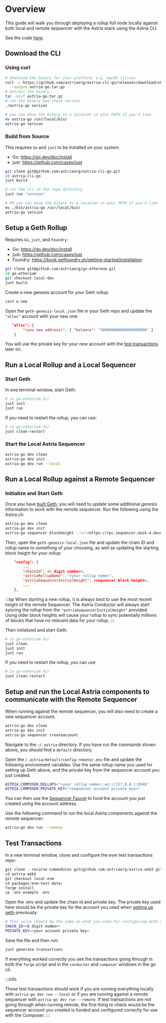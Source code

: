 # Overview

This guide will walk you through deploying a rollup full node locally against
both local and remote sequencer with the Astria stack using the Astria CLI.

See the code [here](https://github.com/astriaorg/astria-cli-go).

## Download the CLI

### Using curl

```bash
# download the binary for your platform, e.g. macOS silicon
curl -L https://github.com/astriaorg/astria-cli-go/releases/download/v0.7.0/astria-go-v0.7.0-darwin-arm64.tar.gz \
  --output astria-go.tar.gz
# extract the binary
tar -xzvf astria-go.tar.gz
# run the binary and check version
./astria-go version

# you can move the binary to a location in your PATH if you'd like
mv astria-go /usr/local/bin/
astria-go version
```

### Build from Source

This requires `Go` and `just` to be installed on your system.

- Go: https://go.dev/doc/install
- just: https://github.com/casey/just

```bash
git clone git@github.com:astriaorg/astria-cli-go.git
cd astria-cli-go
just build

# run the cli in the repo directory
just run "version"

# OR you can move the binary to a location in your PATH if you'd like
mv ./bin/astria-go /usr/local/bin/
astria-go version
```

## Setup a Geth Rollup

Requires `Go`, `just`, and `Foundry`:

- Go: https://go.dev/doc/install
- just: https://github.com/casey/just
- Foundry: https://book.getfoundry.sh/getting-started/installation

```bash
git clone git@github.com:astriaorg/go-ethereum.git
cd go-etherium
git checkout local-dev
just build
```

Create a new genesis account for your Geth rollup:

```bash
cast w new
```

Open the `geth-genesis-local.json` file in your Geth repo and update the
`"alloc"` account with your new one:

```json
   "alloc": {
        "<you new address>": { "balance": "300000000000000000000" }
    }
```

You will use the private key for your new account with the [test
transactions](#test-transactions) later on.

<!-- ## Download and Build the Messenger Rollup

tbd -->

## Run a Local Rollup and a Local Sequencer

### Start Geth

In one terminal window, start Geth:

```bash
# in go-etherium dir
just init
just run
```

If you need to restart the rollup, you can use:

```bash
# in go-etherium dir
just clean-restart
```

### Start the Local Astria Sequencer

```bash
astria-go dev clean
astria-go dev init
astria-go dev run --local
```

## Run a Local Rollup against a Remote Sequencer

### Initialize and Start Geth

Once you have [built Geth](#setup-a-geth-rollup), you will need to update some
additional genesis information to work with the remote sequencer. Run the
following using the Astira cli:

```bash
astria-go dev clean
astria-go dev init
astria-go sequencer blockheight --url=https://rpc.sequencer.dusk-4.devnet.astria.org
```

Then, open the `geth-genesis-local.json` file and update the chain ID and rollup
name to something of your choosing, as well as updating the starting block
height for your rollup:

```json
    "config": {
        ...
        "chainId": <6 digit number>,
        "astriaRollupName": "<your rollup name>",
        "astriaSequencerInitialHeight": <sequencer block height>,
        ...
    },
```

:::tip
When starting a new rollup, it is always best to use the most recent height of
the remote Sequencer. The Astria Conductor will always start syncing the rollup
from the `"astriaSequencerInitialHeight"` provided. Using older block heights
will cause your rollup to sync potentially millions of blocks that have no
relevant data for your rollup.
:::

Then initialized and start Geth:

```bash
# in go-etherium dir
just clean
just init
just run
```

If you need to restart the rollup, you can use

```bash
# in go-etherium dir
just clean-restart
```

## Setup and run the Local Astria components to communicate with the Remote Sequencer

When running against the remote sequencer, you will also need to create a new
sequencer account.

```bash
astria-go dev clean
astria-go dev init
astria-go sequencer createaccount
```

Navigate to the `~/.astria` directory. If you have run the commands shown above, you should find a `default` directory.

Open the `/.astria/default/config-remote/.env` file and update the following
environment variables. Use the same rollup name you used for setting up Geth
above, and the private key from the sequencer account you just created.

```bash
ASTRIA_COMPOSER_ROLLUPS="<your rollup name>::ws://127.0.0.1:8546"
ASTRIA_COMPOSER_PRIVATE_KEY="<sequencer account private key>"
```

You can then use the [Sequencer Faucet](https://faucet.sequencer.dusk-4.devnet.astria.org/) to fund the account you just created using the account address.

Use the following command to run the local Astria components against the remote
sequencer:

```bash
astria-go dev run --remote
```

## Test Transactions

In a new terminal window, clone and configure the evm test transactions repo:

```rust
git clone --recurse-submodules git@github.com:astriaorg/astria-web3.git
cd astria-web3
git checkout local-evm
cd packages/evm-test-data/
forge install
cp .env.example .env
```

Open the .env and update the chain id and private key. The private key used here
should be the private key for the account you used when [setting up
geth](#setup-a-geth-rollup) previously:

```bash
# this value should be the same as what you used for configuring Geth above
CHAIN_ID=<6 digit number>
PRIVATE_KEY=<your account private key>
```

Save the file and then run:

```rust
just generate-transactions
```

If everything worked correctly you see the transactions going through in both
the `forge` script and in the `conductor` and `composer` windows in the go cli.

:::info

These test transactions should work if you are running everything locally with
`astria-go dev run --local` or if you are running against a remote sequencer
with `astria-go dev run --remote`. If test transactions are not going through
when running remote, the first thing to check would be the sequencer account you
created is funded and configured correctly for use with the Composer.
:::
